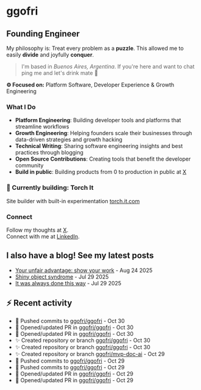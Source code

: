 # ggofri

## Founding Engineer

My philosophy is: Treat every problem as a **puzzle**. This allowed me to easily **divide** and joyfully **conquer**.

> I'm based in _Buenos Aires, Argentina_. If you're here and want to chat ping me and let's drink mate 🧉

**⚙️ Focused on:** Platform Software, Developer Experience & Growth Engineering

### What I Do

- **Platform Engineering**: Building developer tools and platforms that streamline workflows
- **Growth Engineering**: Helping founders scale their businesses through data-driven strategies and growth hacking
- **Technical Writing**: Sharing software engineering insights and best practices through blogging
- **Open Source Contributions**: Creating tools that benefit the developer community
- **Build in public**: Building products from 0 to production in public at [X](x.com/ggofri)

### 🧱 Currently building: Torch It

Site builder with built-in experimentation [torch.it.com](https://torch.it.com)

### Connect

Follow my thoughts at [X](https://x.com/ggofri).  
Connect with me at [LinkedIn](https://linkedin.com/in/ggofri).

## I also have a blog! See my latest posts
<!--START_SECTION:blog_posts-->
- [Your unfair advantage: show your work](https://ggofri.vercel.app/blog/unfair-advantage) - Aug 24 2025
- [Shiny object syndrome](https://ggofri.vercel.app/blog/shiny-object) - Jul 29 2025
- [It was always done this way](https://ggofri.vercel.app/blog/always-done-this-way) - Jul 29 2025
<!--END_SECTION:blog_posts-->

## :zap: Recent activity
<!--START_SECTION:activity-->
- 🚀 Pushed commits to [ggofri/ggofri](https://github.com/ggofri/ggofri) - Oct 30
- 🔄 Opened/updated PR in [ggofri/ggofri](https://github.com/ggofri/ggofri) - Oct 30
- 🔄 Opened/updated PR in [ggofri/ggofri](https://github.com/ggofri/ggofri) - Oct 30
- ✨ Created repository or branch [ggofri/ggofri](https://github.com/ggofri/ggofri) - Oct 30
- ✨ Created repository or branch [ggofri/ggofri](https://github.com/ggofri/ggofri) - Oct 30
- ✨ Created repository or branch [ggofri/mvp-doc-ai](https://github.com/ggofri/mvp-doc-ai) - Oct 29
- 🚀 Pushed commits to [ggofri/ggofri](https://github.com/ggofri/ggofri) - Oct 29
- 🚀 Pushed commits to [ggofri/ggofri](https://github.com/ggofri/ggofri) - Oct 29
- 🔄 Opened/updated PR in [ggofri/ggofri](https://github.com/ggofri/ggofri) - Oct 29
- 🔄 Opened/updated PR in [ggofri/ggofri](https://github.com/ggofri/ggofri) - Oct 29
<!--END_SECTION:activity-->

